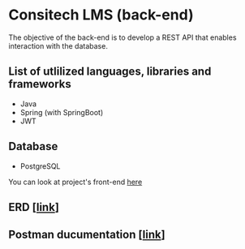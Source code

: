 # Consitech LMS (back-end)

The objective of the back-end is to develop a REST API that enables interaction with the database.

## List of utlilized languages, libraries and frameworks
- Java
- Spring (with SpringBoot)
- JWT

## Database
- PostgreSQL

You can look at project's front-end [here](https://github.com/mattia-consiglio/consitech-lms-front-end)

## ERD [[link](https://dbdiagram.io/d/66261b1303593b6b619ad861)]

## Postman ducumentation [<a href="https://documenter.getpostman.com/view/15945754/2sA3JJ9iLt" target="_blank" rel="nofollow noopener">link</a>]

